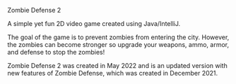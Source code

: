 Zombie Defense 2

A simple yet fun 2D video game created using Java/IntelliJ. 

The goal of the game is to prevent zombies from entering the city. However, the zombies can become stronger so upgrade your weapons, ammo, armor, and defense to stop the zombies!

Zombie Defense 2 was created in May 2022 and is an updated version with new features of Zombie Defense, which was created in December 2021.
